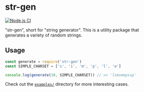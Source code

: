 # str-gen

[![Node.js CI](https://github.com/francisfuzz/str-gen/actions/workflows/node.js.yml/badge.svg)](https://github.com/francisfuzz/str-gen/actions/workflows/node.js.yml)

"str-gen", short for "string generator". This is a utility package that generates a variety of random strings.

## Usage

```js
const generate = require('str-gen')
const SIMPLE_CHARSET = ['s', 'i', 'm', 'p', 'l', 'e']

console.log(generate(10, SIMPLE_CHARSET)) // => 'lsmsmepssp'
```

Check out the [`examples/`](https://github.com/francisfuzz/str-gen/tree/main/examples) directory for more interesting cases.
